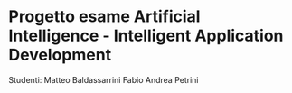 # Progetto esame Artificial Intelligence - Intelligent Application Development

Studenti:
Matteo Baldassarrini
Fabio Andrea Petrini
